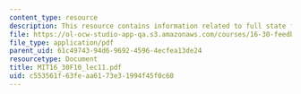 ```yaml
---
content_type: resource
description: This resource contains information related to full state feedback control.
file: https://ol-ocw-studio-app-qa.s3.amazonaws.com/courses/16-30-feedback-control-systems-fall-2010/c553561f63feaa6173e31994f45f0c60_MIT16_30F10_lec11.pdf
file_type: application/pdf
parent_uid: 61c49743-94d6-9692-4596-4ecfea13de24
resourcetype: Document
title: MIT16_30F10_lec11.pdf
uid: c553561f-63fe-aa61-73e3-1994f45f0c60
---
```


